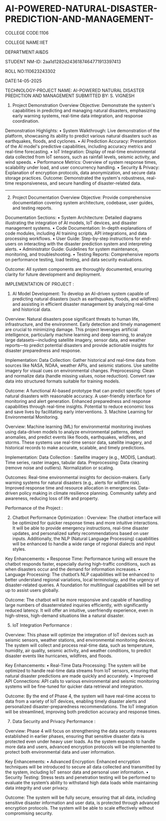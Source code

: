 # AI-POWERED-NATURAL-DISASTER-PREDICTION-AND-MANAGEMENT-

COLLEGE CODE:1106

COLLEGE NAME:IIET

DEPARTMENT:AI&DS

STUDENT NM-ID: 2aa1d1282d2436187464771913397413

ROLL NO:110623243302

DATE:14-05-2025

TECHNOLOGY-PROJECT NAME: AI-POWERED NATURAL DISASTER PREDICTION AND MANAGEMENT
SUBMITTED BY:
S. VIGNESH

1. Project Demonstration Overview
Objective: Demonstrate the system's capabilities in predicting and managing natural disasters, emphasizing early warning systems, real-time data integration, and response coordination.

Demonstration Highlights:
•	System Walkthrough: Live demonstration of the platform, showcasing its ability to predict various natural disasters such as earthquakes, floods, and cyclones.
•	AI Prediction Accuracy: Presentation of the AI model's predictive capabilities, including accuracy metrics and real-time forecasting.
•	IoT Integration: Display of real-time environmental data collected from IoT sensors, such as rainfall levels, seismic activity, and wind speeds.
•	Performance Metrics: Overview of system response times, scalability under load, and user concurrency handling.
•	Security & Privacy: Explanation of encryption protocols, data anonymization, and secure data storage practices.
Outcome: Demonstrated the system's robustness, real-time responsiveness, and secure handling of disaster-related data.
________________________________________
2. Project Documentation Overview
Objective: Provide comprehensive documentation covering system architecture, codebase, user guides, and testing reports.

Documentation Sections:
•	System Architecture: Detailed diagrams illustrating the integration of AI models, IoT devices, and disaster management systems.
•	Code Documentation: In-depth explanations of code modules, including AI training scripts, API integrations, and data processing workflows.
•	User Guide: Step-by-step instructions for end-users on interacting with the disaster prediction system and interpreting alerts.
•	Administrator Guide: Guidelines for system maintenance, monitoring, and troubleshooting.
•	Testing Reports: Comprehensive reports on performance testing, load testing, and data security evaluations.

Outcome: All system components are thoroughly documented, ensuring clarity for future development and deployment.

IMPLEMENTATION OF PROJECT :

1. AI Model Development: 
To develop an AI-driven system capable of predicting natural disasters (such as earthquakes, floods, and wildfires) and assisting in efficient disaster management by analyzing real-time and historical data.

Overview: 
Natural disasters pose significant threats to human life, infrastructure, and the environment. Early detection and timely management are crucial to minimizing damage. This project leverages artificial intelligence, particularly machine learning and deep learning, to analyze large datasets—including satellite imagery, sensor data, and weather reports—to predict potential disasters and provide actionable insights for disaster preparedness and response.

Implementation: 
Data Collection: Gather historical and real-time data from sources like NASA, NOAA, weather APIs, and seismic stations. Use satellite imagery for visual cues on environmental changes. 
Preprocessing: Clean and normalize data (handle missing values, noise reduction). Convert raw data into structured formats suitable for training models.

Outcome: 
A functional AI-based prototype that can predict specific types of natural disasters with reasonable accuracy. A user-friendly interface for monitoring and alert generation. Enhanced preparedness and response capabilities through real-time insights. Potential to reduce economic loss and save lives by facilitating early interventions. 
3. Machine Learning for Environmental Monitoring.

Overview: 
Machine learning (ML) for environmental monitoring involves using data-driven models to analyze environmental patterns, detect anomalies, and predict events like floods, earthquakes, wildfires, and storms. These systems use real-time sensor data, satellite imagery, and historical records to make accurate, scalable, and timely predictions. 

Implementation: 
Data Collection : Satellite imagery (e.g., MODIS, Landsat). Time series, raster images, tabular data. 
Preprocessing: Data cleaning (remove noise and outliers). Normalization or scaling.

Outcomes: 
Real-time environmental insights for decision-makers. Early warning systems for natural disasters (e.g., alerts for wildfire risk). Improved response time and resource allocation in emergencies. Data-driven policy making in climate resilience planning. Community safety and awareness, reducing loss of life and property. 

Performance of the Project :

2.	Chatbot Performance Optimization :
Overview: 
The chatbot interface will be optimized for quicker response times and more intuitive interactions. It will be able to provide emergency instructions, real-time disaster updates, and personalized safety recommendations based on user inputs. Additionally, the NLP (Natural Language Processing) capabilities will be enhanced to handle a wide range of regional dialects and input styles.

Key Enhancements: 
•	Response Time: Performance tuning will ensure the chatbot responds faster, especially during high-traffic conditions, such as when disasters occur and the demand for information increases. 
•	Language Processing: The chatbot’s NLP capabilities will be enhanced to better understand regional variations, local terminology, and the urgency of disaster-related queries. A foundation for multilingual capabilities will be set up to assist users globally. 

Outcome: 
The chatbot will be more responsive and capable of handling large numbers of disasterrelated inquiries efficiently, with significantly reduced latency. It will offer an intuitive, userfriendly experience, even in high-stress, high-demand situations like a natural disaster. 
  
5.	IoT Integration Performance :

Overview: 
This phase will optimize the integration of IoT devices such as seismic sensors, weather stations, and environmental monitoring devices. The system will collect and process real-time data, such as temperature, humidity, air quality, seismic activity, and weather conditions, to predict disaster events like hurricanes, wildfires, and floods. 

Key Enhancements: 
•	Real-Time Data Processing: The system will be optimized to handle real-time data streams from IoT sensors, ensuring that natural disaster predictions are made quickly and accurately. 
•	Improved API Connections: API calls to various environmental and seismic monitoring systems will be fine-tuned for quicker data retrieval and integration. 

Outcome: 
By the end of Phase 4, the system will have real-time access to data from a variety of IoT devices, enabling timely disaster alerts and personalized disaster-preparedness recommendations. The IoT integration will be streamlined, improving both prediction accuracy and response times. 
  
7.	Data Security and Privacy Performance :

Overview: 
Phase 4 will focus on strengthening the data security measures established in earlier phases, ensuring that sensitive disaster data is protected even under heavy user loads. As the system expands to handle more data and users, advanced encryption protocols will be implemented to protect both environmental data and user information.

Key Enhancements: 
•	Advanced Encryption: Enhanced encryption techniques will be introduced to secure all data collected and transmitted by the system, including IoT sensor data and personal user information. 
•	Security Testing: Stress tests and penetration testing will be performed to evaluate the system’s ability to withstand high data loads while maintaining data integrity and user privacy. 

Outcome: 
The system will be fully secure, ensuring that all data, including sensitive disaster information and user data, is protected through advanced encryption protocols. The system will be able to scale effectively without compromising security. 

